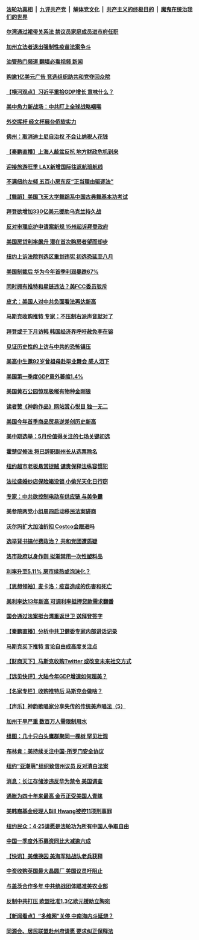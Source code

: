 ####  [法轮功真相](../../../../basic/blob/master/README.md?t=04291201) &nbsp;|&nbsp; [九评共产党](../../../../9ping.md/blob/master/README.md?t=04291201) &nbsp;|&nbsp; [解体党文化](../../../../jtdwh.md/blob/master/README.md?t=04291201)  &nbsp;|&nbsp; [共产主义的终极目的](../../../../gczydzjmd.md/blob/master/README.md?t=04291201) &nbsp;|&nbsp; [魔鬼在统治我们的世界](../../../../mgztzwmdsj.md/blob/master/README.md?t=04291201) 

#### [尔湾通过裙带关系法 禁议员家庭成员进市府任职](../pages/nsc412/n13722984.md?t=04291201) 

#### [加州立法者退出强制性疫苗法案争斗](../pages/nsc412/n13722954.md?t=04291201) 

#### [油管热门频道 翻墙必看视频 新闻](http://78.141.244.201:81/youtube.html?04291201)

#### [购逾1亿美元广告 竞选组织助共和党夺回众院](../pages/nsc412/n13722887.md?t=04291201) 

#### [【横河观点】习近平重拾GDP增长 意味什么？](../pages/nsc412/n13722847.md?t=04291201) 

#### [美中角力新战场：中共盯上全球战略咽喉](../pages/nsc412/n13722771.md?t=04291201) 

#### [外交挥杆 经文杯展台侨软实力](../pages/nsc412/n13722898.md?t=04291201) 

#### [佛州：取消迪士尼自治权 不会让纳税人花钱](../pages/nsc412/n13722837.md?t=04291201) 

#### [【秦鹏直播】上海人敲盆反抗 地方财政危机到来](../pages/nsc412/n13722844.md?t=04291201) 

#### [迎接旅游旺季 LAX新增国际往返航班航线](../pages/nsc412/n13722824.md?t=04291201) 

#### [不满纽约左倾 五百小房东反“正当理由驱逐法”](../pages/nsc412/n13722216.md?t=04291201) 

#### [【舞蹈】美国飞天大学舞蹈系中国古典舞基本功考试](../pages/nsc412/n13722790.md?t=04291201) 

#### [拜登欲增加330亿美元援助乌克兰持久战](../pages/nsc412/n13722834.md?t=04291201) 

#### [反对审理庇护申请案新规 15州起诉拜登政府](../pages/nsc412/n13722762.md?t=04291201) 

#### [美国房贷利率飙升 潜在首次购房者望而却步](../pages/nsc412/n13722721.md?t=04291201) 

#### [纽约上诉法院判选区重划违宪 初选恐延至八月](../pages/nsc412/n13722226.md?t=04291201) 

#### [美国制裁后 华为今年首季利润暴跌67%](../pages/nsc412/n13722751.md?t=04291201) 

#### [同时拥有推特和星链违法？美FCC委员驳斥](../pages/nsc412/n13722679.md?t=04291201) 

#### [皮尤：美国人对中共负面看法再达新高](../pages/nsc412/n13722742.md?t=04291201) 

#### [马斯克收购推特 专家：不压制右派声音就对了](../pages/nsc412/n13722695.md?t=04291201) 

#### [拜登或于下月访韩 韩国经济界呼吁赦免李在镕](../pages/nsc412/n13722612.md?t=04291201) 

#### [见证历史性的上访与中共的恐怖镇压](../pages/nsc412/n13722520.md?t=04291201) 

#### [美高中生邀92岁曾祖母赴毕业舞会 感人泪下](../pages/nsc412/n13722328.md?t=04291201) 

#### [美国第一季度GDP意外萎缩1.4%](../pages/nsc412/n13722625.md?t=04291201) 

#### [美国黄石公园惊现极稀有物种金刚狼](../pages/nsc412/n13722316.md?t=04291201) 

#### [读者赞《神韵作品》网站赏心悦目 独一无二](../pages/nsc412/n13720863.md?t=04291201) 

#### [美国今年首季商品贸易逆差创历史新高](../pages/nsc412/n13722368.md?t=04291201) 

#### [美中期选举：5月份值得关注的七场关键初选](../pages/nsc412/n13721879.md?t=04291201) 

#### [霍楚促修法 将已辞职副州长从选票除名](../pages/nsc412/n13722192.md?t=04291201) 

#### [纽约超市老板悬赏捉贼 谴责保释法纵容惯犯](../pages/nsc412/n13722189.md?t=04291201) 

#### [法拉盛婚纱店保险箱没锁 小偷光天化日行窃](../pages/nsc412/n13722182.md?t=04291201) 

#### [专家：中共欲控制电动车供应链 与美争霸](../pages/nsc412/n13722161.md?t=04291201) 

#### [美参院两党小组周四启动移民法案磋商](../pages/nsc412/n13722123.md?t=04291201) 

#### [沃尔玛扩大加油折扣 Costco会跟进吗](../pages/nsc412/n13722105.md?t=04291201) 

#### [选举背书搞付费政治？ 共和党团遭质疑](../pages/nsc412/n13722119.md?t=04291201) 

#### [洛市政府以身作则 拟渐禁用一次性塑料品](../pages/nsc412/n13722114.md?t=04291201) 

#### [利率升至5.11% 房市续热或泡沫化？](../pages/nsc412/n13721966.md?t=04291201) 

#### [【思想领袖】麦卡洛：疫苗造成的伤害和死亡](../pages/nsc412/n13717071.md?t=04291201) 

#### [美利率达13年新高 可调利率抵押贷款需求翻番](../pages/nsc412/n13722042.md?t=04291201) 

#### [国会通过法案挺台湾重返世卫 送拜登签字](../pages/nsc412/n13722043.md?t=04291201) 

#### [【秦鹏直播】分析中共卫健委专家内部讲话记录](../pages/nsc412/n13722036.md?t=04291201) 

#### [马斯克买下推特 言论自由成高度关注点](../pages/nsc412/n13722017.md?t=04291201) 

#### [【财商天下】马斯克收购Twitter 或改变未来社交方式](../pages/nsc412/n13721958.md?t=04291201) 

#### [【远见快评】大陆今年GDP增速如何超美？](../pages/nsc412/n13721895.md?t=04291201) 

#### [【名家专栏】收购推特后 马斯克会做啥？](../pages/nsc412/n13721589.md?t=04291201) 

#### [【声乐】神韵歌唱家分享失传的传统美声唱法（5）](../pages/nsc412/n13722031.md?t=04291201) 

#### [加州干旱严重 数百万人需限制用水](../pages/nsc412/n13721933.md?t=04291201) 

#### [组图：几十只白头鹰群聚同一棵树 罕见壮观](../pages/nsc412/n13721534.md?t=04291201) 

#### [布林肯：美持续关注中国-所罗门安全协议](../pages/nsc412/n13721939.md?t=04291201) 

#### [纽约“亚潮萌”组织致信州议员 反对清白法案](../pages/nsc412/n13721470.md?t=04291201) 

#### [消息：长江存储涉违反华为禁令 美国调查](../pages/nsc412/n13721928.md?t=04291201) 

#### [通胀为四十年来最高 金币正受美国人青睐](../pages/nsc412/n13721830.md?t=04291201) 

#### [美韩裔基金经理人Bill Hwang被控11项刑事罪](../pages/nsc412/n13721871.md?t=04291201) 

#### [纽约民众：4·25请愿是法轮功为所有中国人争取自由](../pages/nsc412/n13721504.md?t=04291201) 

#### [中国一季度外币募资同比大减逾六成](../pages/nsc412/n13721868.md?t=04291201) 

#### [【快讯】美俄换囚 美海军陆战队老兵获释](../pages/nsc412/n13721787.md?t=04291201) 

#### [中资收购英国最大晶圆厂 美国议员吁阻止](../pages/nsc412/n13721835.md?t=04291201) 

#### [与盖茨合作多年 中共统战团体瞄准美农业部](../pages/nsc412/n13721692.md?t=04291201) 

#### [反制中共打压 欧盟批准1.3亿欧元援助立陶宛](../pages/nsc412/n13721708.md?t=04291201) 

#### [【新闻看点】“多维网”关停 中南海内斗延烧？](../pages/nsc412/n13721332.md?t=04291201) 

#### [同源会、居民联盟赴州府请愿 要求纠正保释法](../pages/nsc412/n13721466.md?t=04291201) 

<img src='http://gfw-breaker.win/goodnews/indexes/nsc412.md' width='0px' height='0px'/>
